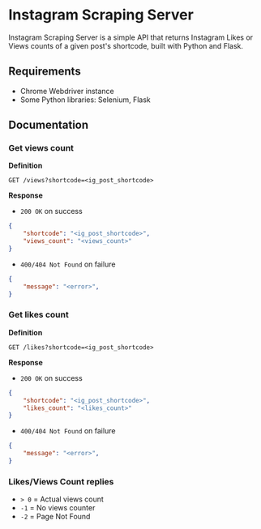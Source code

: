 # Instagram Scraping Server

Instagram Scraping Server is a simple API that returns Instagram Likes or Views counts of a given post's shortcode, built with Python and Flask.

## Requirements

* Chrome Webdriver instance
* Some Python libraries: Selenium, Flask

## Documentation

### Get views count

**Definition**

`GET /views?shortcode=<ig_post_shortcode>`

**Response**

- `200 OK` on success
```json
{
	"shortcode": "<ig_post_shortcode>",
	"views_count": "<views_count>"
}
```

- `400/404 Not Found` on failure
```json
{
	"message": "<error>",
}
```

### Get likes count

**Definition**

`GET /likes?shortcode=<ig_post_shortcode>`

**Response**

- `200 OK` on success
```json
{
	"shortcode": "<ig_post_shortcode>",
	"likes_count": "<likes_count>"
}
```

- `400/404 Not Found` on failure
```json
{
	"message": "<error>",
}
```

### Likes/Views Count replies

- `> 0` = Actual views count
- `-1` = No views counter
- `-2` = Page Not Found